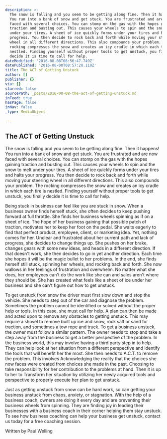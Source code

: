 ```yaml
---
description: >-
  The snow is falling and you seem to be getting along fine. Then it happens!
  You run into a bank of snow and get stuck. You are frustrated and are now
  faced with several choices. You can stomp on the gas with the hopes gaining
  traction and busting out. This causes your wheels to spin and the snow to melt
  under your tires. A sheet of ice quickly forms under your tires and halts your
  progress. You then decide to rock back and forth while moving your steering
  wheel in all different directions. This also compounds your problem. The
  rocking compresses the snow and creates an icy cradle in which each tire is
  nestled. Finding yourself without proper tools to get unstuck, you finally
  decide it is time to call for help.
dateModified: '2016-08-08T08:56:47.749Z'
datePublished: '2016-08-08T08:57:28.110Z'
title: The ACT of Getting Unstuck
author: []
publisher: {}
via: {}
starred: false
sourcePath: _posts/2016-08-08-the-act-of-getting-unstuck.md
inFeed: true
hasPage: false
inNav: false
_type: MediaObject

---
```

## The ACT of Getting Unstuck

The snow is falling and you seem to be getting along fine. Then it happens! You run into a bank of snow and get stuck. You are frustrated and are now faced with several choices. You can stomp on the gas with the hopes gaining traction and busting out. This causes your wheels to spin and the snow to melt under your tires. A sheet of ice quickly forms under your tires and halts your progress. You then decide to rock back and forth while moving your steering wheel in all different directions. This also compounds your problem. The rocking compresses the snow and creates an icy cradle in which each tire is nestled. Finding yourself without proper tools to get unstuck, you finally decide it is time to call for help.

Being stuck in business can feel like you are stuck in snow. When a business owner finds herself stuck, she often decides to keep pushing forward at full throttle. She finds her business wheels spinning as if on a sheet of ice. The hope of her business gaining that possible patch of traction, motivates her to keep her foot on the pedal. She waits eagerly to find that perfect product, employee, client, or marketing idea. Yet, nothing comes for her. Unclear and frustrated about her current path and lack of progress, she decides to change things up. She pushes on her brake, changes gears with some new ideas, and heads in a different direction. If that doesn't work, she then decides to go in yet another direction. Each time she hopes it will be the magic bullet to her problems. In the end, she finds herself still stuck, spinning her wheels, and rocking back and forth. She now wallows in her feelings of frustration and overwhelm. No matter what she does, her employees can't do the work like she can and sales aren't where they should be. She has created what feels like a sheet of ice under her business and she can't figure out how to get unstuck.

To get unstuck from snow the driver must first slow down and stop the vehicle. She needs to step out of the car and diagnose the problem. Sometimes the problem cannot be identified or solved without the proper help or tools. In this case, she must call for help. A plan can then be made and acted upon to remove any obstacles to getting unstuck. This may require a shovel to remove built up ice and snow, rock salt or sand for traction, and sometimes a tow rope and truck. To get a business unstuck, the owner must follow a similar pattern. The owner needs to stop and take a step away from the business to get a better perspective of the problem. In the business world, this may involve having a third party step in to help. They can help look at her situation from a different perspective and identify the tools that will benefit her the most. She then needs to A.C.T. to remove the problem. This involves Acknowledging the reality that the choices she now faces were created from choices she made in the past. Choosing to take responsibility for her contribution to the problems at hand. Then it is up to her to Transform her situation by utilizing her newly acquired tools and perspective to properly execute her plan to get unstuck.

Just as getting unstuck from snow can be hard work, so can getting your business unstuck from chaos, anxiety, or stagnation. With the help of a business coach, owners are doing it every day and are preventing their business wheels from spinning. They are finding joy in leading their businesses with a business coach in their corner helping them stay unstuck. To see how business coaching can help your business get unstuck, contact us today for a free coaching session.

Written by Paul Welling